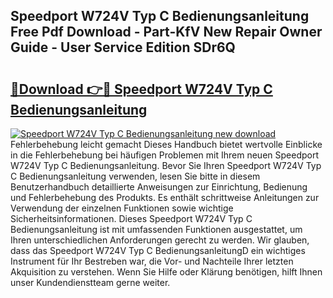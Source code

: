 ## Speedport W724V Typ C Bedienungsanleitung Free Pdf Download - Part-KfV New Repair Owner Guide - User Service Edition SDr6Q

# <h2><a href="http://df4gem.blite.top/?on=Speedport+W724V+Typ+C+Bedienungsanleitung">🔗Download 👉🔴 Speedport W724V Typ C Bedienungsanleitung</a></h2>

[![Speedport W724V Typ C Bedienungsanleitung new download](https://i.imgur.com/lujVjoI.png)](http://df4gem.blite.top/?on=Speedport+W724V+Typ+C+Bedienungsanleitung)
Fehlerbehebung leicht gemacht Dieses Handbuch bietet wertvolle Einblicke in die Fehlerbehebung bei häufigen Problemen mit Ihrem neuen Speedport W724V Typ C Bedienungsanleitung. Bevor Sie Ihren Speedport W724V Typ C Bedienungsanleitung verwenden, lesen Sie bitte in diesem Benutzerhandbuch detaillierte Anweisungen zur Einrichtung, Bedienung und Fehlerbehebung des Produkts. Es enthält schrittweise Anleitungen zur Verwendung der einzelnen Funktionen sowie wichtige Sicherheitsinformationen. Dieses Speedport W724V Typ C Bedienungsanleitung ist mit umfassenden Funktionen ausgestattet, um Ihren unterschiedlichen Anforderungen gerecht zu werden. Wir glauben, dass das Speedport W724V Typ C BedienungsanleitungD ein wichtiges Instrument für Ihr Bestreben war, die Vor- und Nachteile Ihrer letzten Akquisition zu verstehen. Wenn Sie Hilfe oder Klärung benötigen, hilft Ihnen unser Kundendienstteam gerne weiter.
